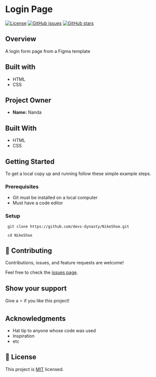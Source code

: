 # Login Page

[![License](https://img.shields.io/badge/license-MIT-blue.svg)](LICENSE)
[![GitHub issues](https://img.shields.io/github/issues/devs-dynasty/LoginPage)](https://github.com/devs-dynasty/LoginPage/issues)
[![GitHub stars](https://img.shields.io/github/stars/devs-dynasty/LoginPage)](https://github.com/devs-dynasty/LoginPage/stargazers)

## Overview

A login form page from a Figma template

## Built with

- HTML
- CSS

## Project Owner

- **Name:** Nanda

## Built With
- HTML
- CSS


## Getting Started

To get a local copy up and running follow these simple example steps.

### Prerequisites

  - Git must be installed on a local computer
  - Must have a code editor

### Setup
  ```
   git clone https://github.com/devs-dynasty/NikeShoe.git
  ```
  ```
   cd NikeShoe
  ```

## 🤝 Contributing

Contributions, issues, and feature requests are welcome!

Feel free to check the [issues page](../../issues/).

## Show your support

Give a ⭐️ if you like this project!

## Acknowledgments

- Hat tip to anyone whose code was used
- Inspiration
- etc

## 📝 License

This project is [MIT](./MIT.md) licensed.
